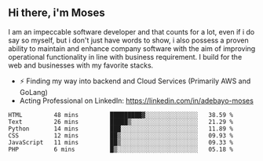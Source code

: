 ## Hi there, i'm Moses

I am an impeccable software developer and that counts for a lot, even if i do say so myself, but i don't just have words to show, i also possess a proven ability to maintain and enhance company software with the aim of improving operational functionality in line with business requirement. I build for the web and businesses with my favorite stacks.
- ⚡ Finding my way into backend and Cloud Services (Primarily AWS and GoLang)
- Acting Professional on LinkedIn: https://linkedin.com/in/adebayo-moses

<!--START_SECTION:waka-->

```text
HTML         48 mins         █████████▓░░░░░░░░░░░░░░░   38.59 %
Text         26 mins         █████▒░░░░░░░░░░░░░░░░░░░   21.29 %
Python       14 mins         ███░░░░░░░░░░░░░░░░░░░░░░   11.89 %
CSS          12 mins         ██▒░░░░░░░░░░░░░░░░░░░░░░   09.93 %
JavaScript   11 mins         ██▒░░░░░░░░░░░░░░░░░░░░░░   09.33 %
PHP          6 mins          █▒░░░░░░░░░░░░░░░░░░░░░░░   05.18 %
```

<!--END_SECTION:waka-->
